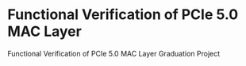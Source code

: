# Functional Verification of PCIe 5.0 MAC Layer
Functional Verification of PCIe 5.0 MAC Layer Graduation Project
